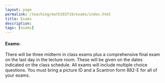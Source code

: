 ```yaml
---
layout: page
permalink: /teaching/math283f19/exams/index.html
title: Exams
description: 
tags: [exams]
---
```



#### Exams:
There will be three midterm in class exams plus a comprehensive final exam on the last day in the lecture room. These will be given on the dates indicated on the class schedule. All exams will include multiple choice questions. You must bring a picture ID and a Scantron form 882-E for all of your exams.
 







